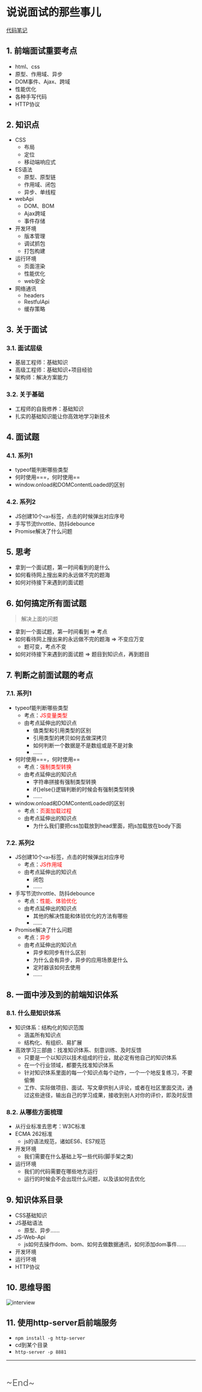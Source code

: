 # 说说面试的那些事儿
<ClientOnly>
  <Valine></Valine>
</ClientOnly>

[代码笔记](https://zmx2321.github.io/blog_code/interview/interview-one-side)

## 1. 前端面试重要考点
- html、css
- 原型、作用域、异步
- DOM事件、Ajax、跨域
- 性能优化
- 各种手写代码
- HTTP协议

## 2. 知识点
- CSS
  - 布局
  - 定位
  - 移动端响应式
- ES语法
  - 原型、原型链
  - 作用域、闭包
  - 异步、单线程
- webApi
  - DOM、BOM
  - Ajax跨域
  - 事件存储
- 开发环境
  - 版本管理
  - 调试抓包
  - 打包构建
- 运行环境
  - 页面渲染
  - 性能优化
  - web安全
- 网络通讯
  - headers
  - RestfulApi
  - 缓存策略

## 3. 关于面试
### 3.1. 面试层级
- 基层工程师：基础知识
- 高级工程师：基础知识+项目经验
- 架构师：解决方案能力
### 3.2. 关于基础
- 工程师的自我修养：基础知识
- 扎实的基础知识能让你高效地学习新技术

## 4. 面试题
### 4.1. 系列1
- typeof能判断哪些类型
- 何时使用===，何时使用==
- window.onload和DOMContentLoaded的区别

### 4.2. 系列2
- JS创建10个`<a>`标签，点击的时候弹出对应序号
- 手写节流throttle、防抖debounce
- Promise解决了什么问题

## 5. 思考
- 拿到一个面试题，第一时间看到的是什么
- 如何看待网上搜出来的永远做不完的题海
- 如何对待接下来遇到的面试题

## 6. 如何搞定所有面试题
> 解决上面的问题
- 拿到一个面试题，第一时间看到 => 考点
- 如何看待网上搜出来的永远做不完的题海 => 不变应万变
  - 题可变，考点不变
- 如何对待接下来遇到的面试题 => 题目到知识点，再到题目

## 7. 判断之前面试题的考点
### 7.1. 系列1
- typeof能判断哪些类型
  - 考点：<font color=#f00>JS变量类型</font>
  - 由考点延伸出的知识点
    - 值类型和引用类型的区别
    - 引用类型的拷贝如何去做深拷贝
    - 如何判断一个数据是不是数组或是不是对象
    - ......
- 何时使用===，何时使用==
  - 考点：<font color=#f00>强制类型转换</font>
  - 由考点延伸出的知识点
    - 字符串拼接有强制类型转换
    - if{}else{}逻辑判断的时候会有强制类型转换
    - ......
- window.onload和DOMContentLoaded的区别
  - 考点：<font color=#f00>页面加载过程</font>
  - 由考点延伸出的知识点
    - 为什么我们要把css加载放到head里面，把js加载放在body下面

### 7.2. 系列2
- JS创建10个`<a>`标签，点击的时候弹出对应序号
  - 考点：<font color=#f00>JS作用域</font>
  - 由考点延伸出的知识点
    - 闭包
    - ......
- 手写节流throttle、防抖debounce
  - 考点：<font color=#f00>性能、体验优化</font>
  - 由考点延伸出的知识点
    - 其他的解决性能和体验优化的方法有哪些
    - ......
- Promise解决了什么问题
  - 考点：<font color=#f00>异步</font>
  - 由考点延伸出的知识点
    - 异步和同步有什么区别
    - 为什么会有异步，异步的应用场景是什么
    - 定时器该如何去使用
    - ......

## 8. 一面中涉及到的前端知识体系
### 8.1. 什么是知识体系
- 知识体系：结构化的知识范围
  - 涵盖所有知识点
  - 结构化、有组织、易扩展
- 高效学习三部曲：找准知识体系、刻意训练、及时反馈
  - 只要是一个以知识以技术组成的行业，就必定有他自己的知识体系
  - 在一个行业领域，都要先找准知识体系
  - 针对知识体系里面的每一个知识点每个动作，一个一个地反复练习，不要偷懒
  - 工作、实际做项目、面试、写文章供别人评论，或者在社区里面交流，通过这些途径，输出自己的学习成果，接收到别人对你的评价，即及时反馈

### 8.2. 从哪些方面梳理
- 从行业标准去思考：W3C标准
- ECMA 262标准
  - js的语法规范，诸如ES6、ES7规范
- 开发环境
  - 我们需要在什么基础上写一些代码(脚手架之类)
- 运行环境
  - 我们的代码需要在哪些地方运行
  - 运行的时候会不会出现什么问题，以及该如何去优化

## 9. 知识体系目录
- CSS基础知识
- JS基础语法
  - 原型、异步……
- JS-Web-Api
  - js如何去操作dom、bom、如何去做数据通讯，如何添加dom事件……
- 开发环境
- 运行环境
- HTTP协议

## 10. 思维导图
![interview](/blog/images/interview/interview-one-side/interview.png)

## 11. 使用http-server启前端服务
- `npm install -g http-server`
- cd到某个目录
- `http-server -p 8881`

---
<br />

<font color="#666" size="5">\~End~</font>